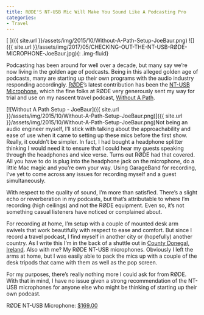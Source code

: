 ```yaml
---
title: RØDE'S NT-USB Mic Will Make You Sound Like A Podcasting Pro
categories:
- Travel
---
```


[
]({{ site.url }}/assets/img/2015/10/Without-A-Path-Setup-JoeBaur.png) ![]({{ site.url }}/assets/img/2017/05/CHECKING-OUT-THE-NT-USB-RØDE-MICROPHONE-JoeBaur.jpg){: .img-fluid}

Podcasting has been around for well over a decade, but many say we’re now living in the golden age of podcasts. Being in this alleged golden age of podcasts, many are starting up their own programs with the audio industry responding accordingly. [RØDE](http://rode.com)’s latest contribution has been the [NT-USB Microphone](http://www.rode.com/microphones/nt-usb), which the fine folks at RØDE very generously sent my way for trial and use on my nascent travel podcast, [Without A Path](http://itunes.apple.com/us/podcast/without-a-path/id1037475413?l=es&mt=2).

<!-- more -->

[![Without A Path Setup - JoeBaur]({{ site.url }}/assets/img/2015/10/Without-A-Path-Setup-JoeBaur.png)]({{ site.url }}/assets/img/2015/10/Without-A-Path-Setup-JoeBaur.png)Not being an audio engineer myself, I’ll stick with talking about the approachability and ease of use when it came to setting up these mics before the first show. Really, it couldn’t be simpler. In fact, I had bought a headphone splitter thinking I would need it to ensure that I could hear my guests speaking through the headphones and vice verse. Turns out RØDE had that covered. All you have to do is plug into the headphone jack on the microphone, do a little Mac magic and you’re own your way. Using GarageBand for recording, I’ve yet to come across any issues for recording myself and a guest simultaneously.

With respect to the quality of sound, I’m more than satisfied. There’s a slight echo or reverberation in my podcasts, but that’s attributable to where I’m recording (high ceilings) and not the RØDE equipment. Even so, it’s not something casual listeners have noticed or complained about.

For recording at home, I’m setup with a couple of mounted desk arm swivels that work beautifully with respect to ease and comfort. But since I record a travel podcast, I find myself in another city or (hopefully) another country. As I write this I’m in the back of a shuttle out in [County Donegal, Ireland](https://withoutapath.com/donegal-ireland-wild-atlantic-way/). Also with me? My RØDE NT-USB microphones. Obviously I left the arms at home, but I was easily able to pack the mics up with a couple of the desk tripods that came with them as well as the pop screen. 

For my purposes, there’s really nothing more I could ask for from RØDE. With that in mind, I have no issue given a strong recommendation of the NT-USB microphones for anyone else who might be thinking of starting up their own podcast.

RØDE NT-USB Microphone: [$169.00](http://www.amazon.com/Rode-NT-USB-USB-Condenser-Microphone/dp/B00KQPGRRE/ref=sr_1_1?ie=UTF8&qid=1444310681&sr=8-1&keywords=nt-usb)
